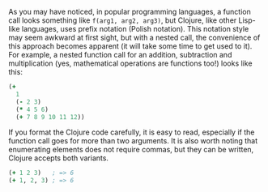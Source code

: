 As you may have noticed, in popular programming languages, a function call looks something like `f(arg1, arg2, arg3)`, but Clojure, like other Lisp-like languages, uses prefix notation (Polish notation). This notation style may seem awkward at first sight, but with a nested call, the convenience of this approach becomes apparent (it will take some time to get used to it). For example, a nested function call for an addition, subtraction and multiplication (yes, mathematical operations are functions too!) looks like this:

```clojure
(+
  1
  (- 2 3)
  (* 4 5 6)
  (+ 7 8 9 10 11 12))
```

If you format the Clojure code carefully, it is easy to read, especially if the function call goes for more than two arguments. It is also worth noting that enumerating elements does not require commas, but they can be written, Clojure accepts both variants.

```clojure
(+ 1 2 3)   ; => 6
(+ 1, 2, 3) ; => 6
```
